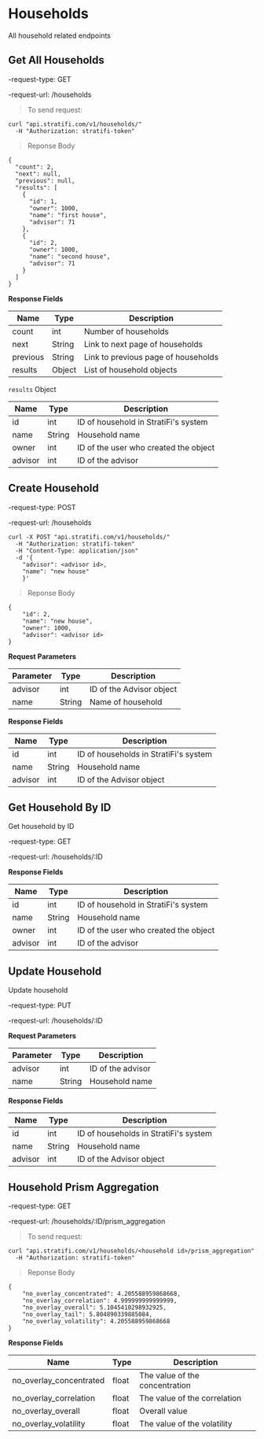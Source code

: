 # Households

All household related endpoints


## Get All Households

-request-type: GET

-request-url: /households

> To send request:

```shell
curl "api.stratifi.com/v1/households/"
  -H "Authorization: stratifi-token"
```

> Reponse Body

```shell
{
  "count": 2,
  "next": null,
  "previous": null,
  "results": [
    {
      "id": 1,
      "owner": 1000,
      "name": "first house",
      "advisor": 71
    },
    {
      "id": 2,
      "owner": 1000,
      "name": "second house",
      "advisor": 71
    }
  ]
}

```

**Response Fields**

Name | Type | Description
-----|------|------------
count | int | Number of households
next | String | Link to next page of households
previous | String | Link to previous page of households
results | Object | List of household objects

`results` Object

Name | Type | Description
-----|------|------------
id | int | ID of household in StratiFi's system
name | String | Household name
owner | int | ID of the user who created the object
advisor | int |  ID of the advisor


## Create Household

-request-type: POST

-request-url: /households

```shell
curl -X POST "api.stratifi.com/v1/households/"
  -H "Authorization: stratifi-token"
  -H "Content-Type: application/json"
  -d '{
    "advisor": <advisor id>,
    "name": "new house"
    }'
```

> Reponse Body

```shell
{
    "id": 2,
    "name": "new house",
    "owner": 1000,
    "advisor": <advisor id>
}

```

**Request Parameters**

Parameter | Type | Description
----------|------|------------
advisor | int | ID of the Advisor object
name | String | Name of household


**Response Fields**

Name | Type | Description
-----|------|------------
id | int | ID of households in StratiFi's system
name | String | Household name
advisor | int | ID of the Advisor object


## Get Household By ID

Get household by ID

-request-type: GET

-request-url: /households/:ID

**Response Fields**

Name | Type | Description
-----|------|------------
id | int | ID of household in StratiFi's system
name | String | Household name
owner | int | ID of the user who created the object
advisor | int | ID of the advisor


## Update Household

Update household

-request-type: PUT

-request-url: /households/:ID


**Request Parameters**

Parameter | Type | Description
----------|------|------------
advisor | int | ID of the advisor
name | String | Household name


**Response Fields**

Name | Type | Description
-----|------|------------
id | int | ID of households in StratiFi's system
name | String | Household name
advisor | int | ID of the Advisor object


## Household Prism Aggregation

-request-type: GET

-request-url: /households/:ID/prism_aggregation

> To send request:

```shell
curl "api.stratifi.com/v1/households/<household id>/prism_aggregation"
  -H "Authorization: stratifi-token"
```

> Reponse Body

```shell
{
    "no_overlay_concentrated": 4.205588959868668,
    "no_overlay_correlation": 4.999999999999999,
    "no_overlay_overall": 5.1045410298932925,
    "no_overlay_tail": 5.804890339885084,
    "no_overlay_volatility": 4.205588959868668
}
```

**Response Fields**

Name | Type | Description
-----|------|------------
no_overlay_concentrated | float | The value of the concentration
no_overlay_correlation | float | The value of the correlation
no_overlay_overall | float | Overall value
no_overlay_volatility | float | The value of the volatility
